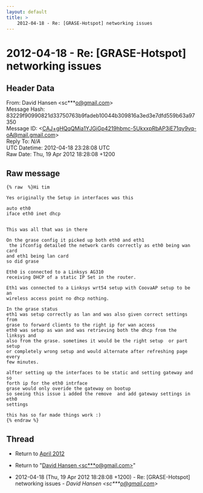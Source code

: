 ```yaml
---
layout: default
title: >
    2012-04-18 - Re: [GRASE-Hotspot] networking issues
---
```


# 2012-04-18 - Re: [GRASE-Hotspot] networking issues

## Header Data

From: David Hansen \<sc***o@gmail.com\><br>
Message Hash: 83229f90990821d33750763b9fadeb10044b309816a3ed3e7dfd559b63a97350<br>
Message ID: \<CAJ+gHQqQMia1YJGiGp4219hbmc-5UkxxpRbAP3iE71qy9vq-oA@mail.gmail.com\><br>
Reply To: _N/A_<br>
UTC Datetime: 2012-04-18 23:28:08 UTC<br>
Raw Date: Thu, 19 Apr 2012 18:28:08 +1200<br>

## Raw message

```
{% raw  %}Hi tim

Yes originally the Setup in interfaces was this

auto eth0
iface eth0 inet dhcp


This was all that was in there

On the grase config it picked up both eth0 and eth1
 the ifconfig detailed the network cards correctly as eth0 being wan card
and eth1 being lan card
so did grase

Eth0 is connected to a Linksys AG310
receiving DHCP of a static IP Set in the router.

Eth1 was connected to a Linksys wrt54 setup with CoovaAP setup to be an
wireless access point no dhcp nothing.

In the grase status
eth1 was setup correctly as lan and was also given correct settings from
grase to forward clients to the right ip for wan access
eth0 was setup as wan and was retrieving both the dhcp from the linksys and
also from the grase. sometimes it would be the right setup  or part setup
or completely wrong setup and would alternate after refreshing page every
few minutes.

alfter setting up the interfaces to be static and setting gateway and so
forth ip for the eth0 intrface
grase would only overide the gateway on bootup
so seeing this issue i added the remove  and add gateway settings in eth0
settings

this has so far made things work :)
{% endraw %}
```

## Thread

+ Return to [April 2012](/archive/2012/04)

+ Return to "[David Hansen <sc***o<span>@</span>gmail.com>](/authors/sc___o_at_gmail_com)"

+ 2012-04-18 (Thu, 19 Apr 2012 18:28:08 +1200) - Re: [GRASE-Hotspot] networking issues - _David Hansen \<sc***o@gmail.com\>_

